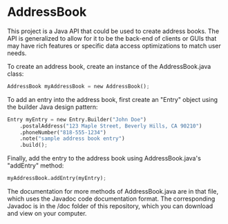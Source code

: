 # AddressBook
This project is a Java API that could be used to create address books. The API is generalized to allow for it to be the back-end of clients or GUIs that may have rich features or specific data access optimizations to match user needs.

To create an address book, create an instance of the AddressBook.java class:

```Python
AddressBook myAddressBook = new AddressBook();
```

To add an entry into the address book, first create an "Entry" object using the builder Java design pattern:

```Python
Entry myEntry = new Entry.Builder("John Doe")
    .postalAddress("123 Maple Street, Beverly Hills, CA 90210")
    .phoneNumber("818-555-1234")
    .note("sample address book entry")
    .build();
```

Finally, add the entry to the address book using AddressBook.java's "addEntry" method:

```Python
myAddressBook.addEntry(myEntry);
```

The documentation for more methods of AddressBook.java are in that file, which uses the Javadoc code documentation format. The corresponding Javadoc is in the /doc folder of this repository, which you can download and view on your computer.
